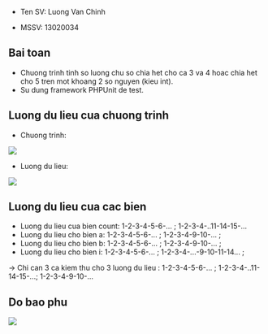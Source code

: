 - Ten SV: Luong Van Chinh

- MSSV: 13020034

## Bai toan
- Chuong trinh tinh so luong chu so chia het cho ca 3 va 4 hoac chia het cho 5 tren mot khoang 2 so nguyen (kieu int).
- Su dung framework PHPUnit de test.

## Luong du lieu cua chuong trinh

- Chuong trinh:

<img src="https://github.com/chinhlv95/int3117-2016/blob/master/LuongVanChinh/BT3/images/chuongtrinh.jpg">

- Luong du lieu: 

<img src="https://github.com/chinhlv95/int3117-2016/blob/master/LuongVanChinh/BT3/images/luongdulieu.jpg">

## Luong du lieu cua cac bien

- Luong du lieu cua bien count: 1-2-3-4-5-6-... ; 1-2-3-4-..11-14-15-...
- Luong du lieu cho bien a: 1-2-3-4-5-6-... ; 1-2-3-4-9-10-... ;
- Luong du lieu cho bien b: 1-2-3-4-5-6-... ; 1-2-3-4-9-10-... ;
- Luong du lieu cho bien i: 1-2-3-4-5-6-... ; 1-2-3-4-...-9-10-11-14... ;

-> Chi can 3 ca kiem thu cho 3 luong du lieu : 1-2-3-4-5-6-... ; 1-2-3-4-..11-14-15-...; 1-2-3-4-9-10-... 

## Do bao phu

<img src="https://github.com/chinhlv95/int3117-2016/blob/master/LuongVanChinh/BT2/images/diagram.jpg">